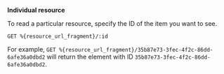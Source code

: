 **Individual resource**

To read a particular resource,
specify the ID of the item you want to see.

`GET %{resource_url_fragment}/:id`

For example, `GET %{resource_url_fragment}/35b87e73-3fec-4f2c-86dd-6afe36a0dbd2`
will return the element with ID `35b87e73-3fec-4f2c-86dd-6afe36a0dbd2`.
